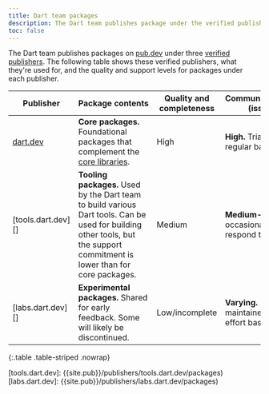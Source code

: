 ```yaml
---
title: Dart team packages
description: The Dart team publishes package under the verified publishers dart.dev, tools.dart.dev, and labs.dart.dev.
toc: false
---
```


The Dart team publishes packages on [pub.dev]({{site.pub}}) under three
[verified publishers](/tools/pub/verified-publishers).
The following table shows these verified publishers, what they're used for,
and the quality and support levels for packages under each publisher.

| Publisher          | Package&nbsp;contents | Quality and completeness | Community&nbsp;engagement (issues, PRs) |
|--------------------|------------------|--------------------------|------------------------------------|
| [dart.dev][]       | **Core packages.** Foundational packages that complement the [core libraries](/guides/libraries). | High | **High.** Triaged on a regular basis. |
| [tools.dart.dev][] | **Tooling packages.** Used by the Dart team to build various Dart tools. Can be used for building other tools, but the support commitment is lower than for core packages. | Medium | **Medium-low.** Triaged occasionally; unable to respond to all issues. |
| [labs.dart.dev][]  | **Experimental packages.** Shared for early feedback. Some will likely be discontinued. | Low/incomplete | **Varying.** No promises; maintained on a best-effort basis. |
{:.table .table-striped .nowrap}    

[dart.dev]: {{site.pub}}/publishers/dart.dev/packages
[tools.dart.dev]: {{site.pub}}/publishers/tools.dart.dev/packages)
[labs.dart.dev]: {{site.pub}}/publishers/labs.dart.dev/packages)
